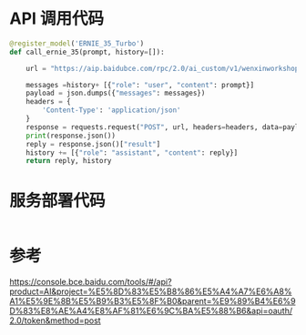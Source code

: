 
# API 调用代码
```python
@register_model('ERNIE_35_Turbo')
def call_ernie_35(prompt, history=[]):

    url = "https://aip.baidubce.com/rpc/2.0/ai_custom/v1/wenxinworkshop/chat/eb-instant?access_token=" + ""

    messages =history+ [{"role": "user", "content": prompt}]
    payload = json.dumps({"messages": messages})
    headers = {
        'Content-Type': 'application/json'
    }
    response = requests.request("POST", url, headers=headers, data=payload)
    print(response.json())
    reply = response.json()["result"]
    history += [{"role": "assistant", "content": reply}]
    return reply, history
```

# 服务部署代码
```python
```
# 参考
https://console.bce.baidu.com/tools/#/api?product=AI&project=%E5%8D%83%E5%B8%86%E5%A4%A7%E6%A8%A1%E5%9E%8B%E5%B9%B3%E5%8F%B0&parent=%E9%89%B4%E6%9D%83%E8%AE%A4%E8%AF%81%E6%9C%BA%E5%88%B6&api=oauth/2.0/token&method=post